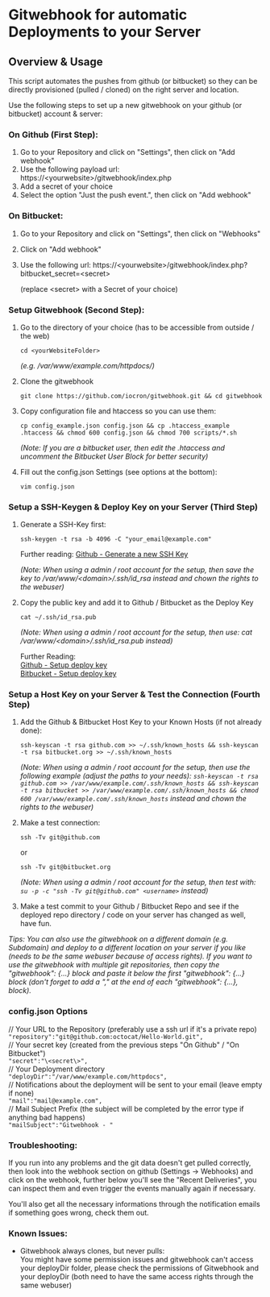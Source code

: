 # Gitwebhook for automatic Deployments to your Server

## Overview & Usage

This script automates the pushes from github (or bitbucket) so they can be directly provisioned (pulled / cloned) on the right server and location.

Use the following steps to set up a new gitwebhook on your github (or bitbucket) account & server:

### On Github (First Step):

1. Go to your Repository and click on "Settings", then click on "Add webhook"
2. Use the following payload url: https://\<yourwebsite\>/gitwebhook/index.php
3. Add a secret of your choice
4. Select the option "Just the push event.", then click on "Add webhook"

### On Bitbucket:

1. Go to your Repository and click on "Settings", then click on "Webhooks"
2. Click on "Add webhook"
3. Use the following url: https://\<yourwebsite\>/gitwebhook/index.php?bitbucket_secret=\<secret\> 

   (replace \<secret\> with a Secret of your choice)

### Setup Gitwebhook (Second Step):

1. Go to the directory of your choice (has to be accessible from outside / the web)
   ```
   cd <yourWebsiteFolder>
   ``` 
   
   *(e.g. /var/www/example.com/httpdocs/)*
2. Clone the gitwebhook

   ```
   git clone https://github.com/iocron/gitwebhook.git && cd gitwebhook
   ```
   
3. Copy configuration file and htaccess so you can use them:

   ```
   cp config_example.json config.json && cp .htaccess_example .htaccess && chmod 600 config.json && chmod 700 scripts/*.sh
   ```

   *(Note: If you are a bitbucket user, then edit the .htaccess and uncomment the Bitbucket User Block for better security)*
4. Fill out the config.json Settings (see options at the bottom):

   ```
   vim config.json
   ``` 
   
### Setup a SSH-Keygen & Deploy Key on your Server (Third Step)
1. Generate a SSH-Key first:

   ```
   ssh-keygen -t rsa -b 4096 -C "your_email@example.com"
   ```
   
   Further reading: [Github - Generate a new SSH Key](https://help.github.com/articles/generating-a-new-ssh-key-and-adding-it-to-the-ssh-agent/)

   *(Note: When using a admin / root account for the setup, then save the key to /var/www/\<domain\>/.ssh/id_rsa instead and chown the rights to the webuser)*

2. Copy the public key and add it to Github / Bitbucket as the Deploy Key 

   ```
   cat ~/.ssh/id_rsa.pub
   ```
   
   *(Note: When using a admin / root account for the setup, then use: cat /var/www/\<domain\>/.ssh/id_rsa.pub instead)*

   Further Reading:<br>
   [Github - Setup deploy key](https://developer.github.com/guides/managing-deploy-keys/#setup-2)<br>
   [Bitbucket - Setup deploy key](https://confluence.atlassian.com/bitbucket/use-deployment-keys-294486051.html)
   
### Setup a Host Key on your Server & Test the Connection (Fourth Step)

1. Add the Github & Bitbucket Host Key to your Known Hosts (if not already done): 

   ```
   ssh-keyscan -t rsa github.com >> ~/.ssh/known_hosts && ssh-keyscan -t rsa bitbucket.org >> ~/.ssh/known_hosts
   ```
   
   *(Note: When using a admin / root account for the setup, then use the following example (adjust the paths to your needs): `ssh-keyscan -t rsa github.com >> /var/www/example.com/.ssh/known_hosts && ssh-keyscan -t rsa bitbucket >> /var/www/example.com/.ssh/known_hosts && chmod 600 /var/www/example.com/.ssh/known_hosts` instead and chown the rights to the webuser)*
   
2. Make a test connection: 

   ```
   ssh -Tv git@github.com
   ```
   
   or
   
   ```
   ssh -Tv git@bitbucket.org
   ```
   
   *(Note: When using a admin / root account for the setup, then test with: `su -p -c "ssh -Tv git@github.com" <username>` instead)*
   
3. Make a test commit to your Github / Bitbucket Repo and see if the deployed repo directory / code on your server has changed as well, have fun.

*Tips:*
*You can also use the gitwebhook on a different domain (e.g. Subdomain) and deploy to a different location on your server if you like (needs to be the same webuser because of access rights). If you want to use the gitwebhook with multiple git repositories, then copy the "gitwebhook": {...} block and paste it below the first "gitwebhook": {...} block (don't forget to add a "," at the end of each "gitwebhook": {...}, block).*

### config.json Options

   // Your URL to the Repository (preferably use a ssh url if it's a private repo)<br>
   `"repository":"git@github.com:octocat/Hello-World.git",`<br>
   // Your secret key (created from the previous steps "On Github" / "On Bitbucket")<br>
   `"secret":"\<secret\>",`<br>
   // Your Deployment directory<br>
   `"deployDir":"/var/www/example.com/httpdocs",`<br>
   // Notifications about the deployment will be sent to your email (leave empty if none)<br>
   `"mail":"mail@example.com",`<br>
   // Mail Subject Prefix (the subject will be completed by the error type if anything bad happens)<br>
   `"mailSubject":"Gitwebhook - "`

### Troubleshooting:
If you run into any problems and the git data doesn't get pulled correctly, then look into the webhook section on github (Settings -> Webhooks) and click on the webhook, further below you'll see the "Recent Deliveries", you can inspect them and even trigger the events manually again if necessary.

You'll also get all the necessary informations through the notification emails if something goes wrong, check them out.

### Known Issues:
- Gitwebhook always clones, but never pulls:<br>
  You might have some permission issues and gitwebhook can't access your deployDir folder, please check the permissions of Gitwebhook and your deployDir (both need to have the same access rights through the same webuser)
